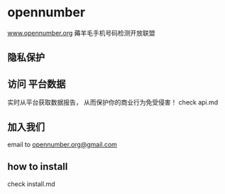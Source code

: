 # opennumber

www.opennumber.org  薅羊毛手机号码检测开放联盟



## 隐私保护


## 访问 平台数据
实时从平台获取数据报告， 从而保护你的商业行为免受侵害！
check api.md


## 加入我们
email to opennumber.org@gmail.com


## how to install
check install.md



